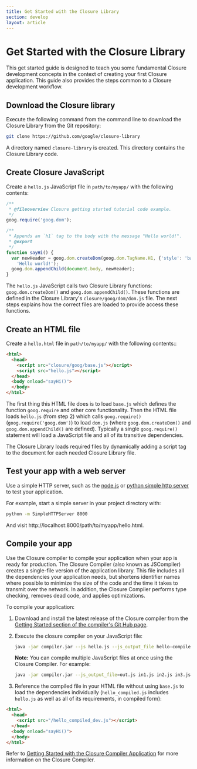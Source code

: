 ```yaml
---
title: Get Started with the Closure Library
section: develop
layout: article
---
```

<!--* freshness: { owner: 'tsjs-libraries-eng' } *-->

<!-- Documentation licensed under CC BY 4.0 -->
<!-- License available at https://creativecommons.org/licenses/by/4.0/ -->

# Get Started with the Closure Library

This get started guide is designed to teach you some fundamental Closure
development concepts in the context of creating your first Closure application.
This guide also provides the steps common to a Closure development workflow.



## Download the Closure library

Execute the following command from the command line to download the Closure
Library from the Git repository:

```sh
git clone https://github.com/google/closure-library
```

A directory named `closure-library` is created. This directory contains the
Closure Library code.
## Create Closure JavaScript

Create a `hello.js` JavaScript file in `path/to/myapp/` with the
following contents:

```js
/**
 * @fileoverview Closure getting started tutorial code example.
 */
goog.require('goog.dom');

/**
 * Appends an `h1` tag to the body with the message "Hello world!".
 * @export
 */
function sayHi() {
  var newHeader = goog.dom.createDom(goog.dom.TagName.H1, {'style': 'background-color:#EEE'},
    'Hello world!');
  goog.dom.appendChild(document.body, newHeader);
}
```

The `hello.js` JavaScript calls two Closure Library functions:
`goog.dom.createDom()` and `goog.dom.appendChild()`. These functions are defined
in the Closure Library's `closure/goog/dom/dom.js` file. The next steps
explains how the correct files are loaded to provide access these functions.


## Create an HTML file

Create a `hello.html` file in `path/to/myapp/` with the
following contents::

```html
<html>
  <head>
    <script src="closure/goog/base.js"></script>
    <script src="hello.js"></script>
  </head>
  <body onload="sayHi()">
  </body>
</html>
```


The first thing this HTML file does is to load `base.js` which defines the
function `goog.require` and other core functionality. Then the HTML file loads
`hello.js` (from step 2) which calls `goog.require()`
(`goog.require('goog.dom')`) to load `dom.js` (where `goog.dom.createDom()` and
`goog.dom.appendChild()` are defined). Typically a single `goog.require()`
statement will load a JavaScript file and all of its transitive dependencies.

The Closure Library loads required files by dynamically adding a script tag to
the document for each needed Closure Library file.


## Test your app with a web server
Use a simple HTTP server, such as the [node.js](https://nodejs.org/en/) or
[python simple http server](https://docs.python.org/2/library/simplehttpserver.html)
to test your application.

For example, start a simple server in your project directory with:

```sh
python -m SimpleHTTPServer 8000
```

And visit http://localhost:8000/path/to/myapp/hello.html.


## Compile your app
Use the Closure compiler to compile your application when your app is ready for
production. The Closure Compiler (also known as JSCompiler) creates a
single-file version of the application library. This file includes all the
dependencies your application needs, but  shortens identifier names where
possible to minimize the size of the code and the time it takes to transmit
over the network. In addition, the Closure Compiler performs type checking,
removes dead code, and applies optimizations.


To compile your application:

1. Download and install the latest release of the Closure compiler from the
[Getting Started section of the compiler's Git Hub page](https://github.com/google/closure-compiler).

2. Execute the closure compiler on your JavaScript file:

    ```sh
    java -jar compiler.jar --js hello.js --js_output_file hello-compiled_dev.js
    ```

    **Note:** You can compile multiple JavaScript files at once using the Closure
    Compiler. For example:

    ```sh
    java -jar compiler.jar --js_output_file=out.js in1.js in2.js in3.js ...
    ```

3. Reference the compiled file in your HTML file without using
`base.js` to load the dependencies individually (`hello_compiled.js` includes
`hello.js` as well as all of its requirements, in compiled form):

```html
<html>
  <head>
    <script src="/hello_compiled_dev.js"></script>
  </head>
  <body onload="sayHi()">
  </body>
</html>
```

Refer to [Getting Started with the Closure Compiler Application](https://developers.google.com/closure/compiler/docs/gettingstarted_app#the-hello-world-of%20the-closure-compiler-application)
for more information on the Closure Compiler.


